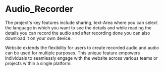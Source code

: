 # Audio_Recorder
The project's key features include sharing, text-Area where you can
select the language in which you want to see the details and while reading the
details you can record the audio and after recording done you can also download
it on your own device.

Website extends the flexibility for users to
create recorded audio and audio can be used for multiple purposes. This unique
feature empowers individuals to seamlessly engage with the website across
various teams or projects within a single platform.
